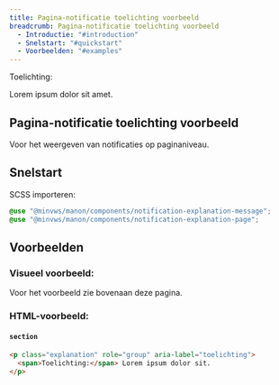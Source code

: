 ```yaml
---
title: Pagina-notificatie toelichting voorbeeld
breadcrumb: Pagina-notificatie toelichting voorbeeld
  - Introductie: "#introduction"
  - Snelstart: "#quickstart"
  - Voorbeelden: "#examples"
---
```


<section class="explanation" role="group" aria-label="toelichting">
  <div>
    <span>Toelichting:</span>
    <p>Lorem ipsum dolor sit amet.</p>
  </div>
</section>

<h2 id="introduction">Pagina-notificatie toelichting voorbeeld</h2>

Voor het weergeven van notificaties op paginaniveau.

<h2 id="quickstart">Snelstart</h2>

SCSS importeren:

```scss
@use "@minvws/manon/components/notification-explanation-message";
@use "@minvws/manon/components/notification-explanation-page";
```

<h2 id="examples">Voorbeelden</h2>

### Visueel voorbeeld:

Voor het voorbeeld zie bovenaan deze pagina.

### HTML-voorbeeld:

#### `section`

```html
<p class="explanation" role="group" aria-label="toelichting">
  <span>Toelichting:</span> Lorem ipsum dolor sit.
</p>
```
